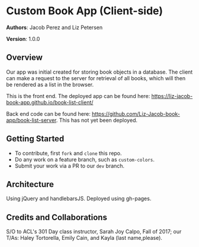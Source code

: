 # Custom Book App (Client-side)

**Authors**: Jacob Perez and Liz Petersen

**Version**: 1.0.0

## Overview
Our app was initial created for storing book objects in a database. The client can make a request to the server for retrieval of all books, which will then be rendered as a list in the browser. 

This is the front end. The deployed app can be found here: https://liz-jacob-book-app.github.io/book-list-client/

Back end code can be found here: https://github.com/Liz-Jacob-book-app/book-list-server. This has not yet been deployed.

## Getting Started
- To contribute, first `fork` and `clone` this repo.
- Do any work on a feature branch, such as `custom-colors`.
- Submit your work via a PR to our `dev` branch.

## Architecture
Using jQuery and handlebarsJS. Deployed using gh-pages.

## Credits and Collaborations
S/O to ACL's 301 Day class instructor, Sarah Joy Calpo, Fall of 2017; our T/As: Haley Tortorella, Emily Cain, and Kayla (last name,please).
